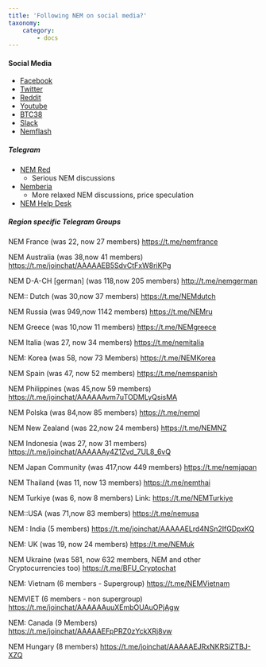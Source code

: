 ```yaml
---
title: 'Following NEM on social media?'
taxonomy:
    category:
        - docs
---
```


#### Social Media
* [Facebook](https://www.facebook.com/ourNEM)
* [Twitter](https://twitter.com/nemofficial)
* [Reddit](https://www.reddit.com/r/ournem)
* [Youtube](https://www.youtube.com/channel/UCkcbZePkFpr9UFQzhYX9Tfg)
* [BTC38](http://www.btc38.com/altcoin/xem/)
* [Slack](https://nemio.slack.com/)
* [Nemflash](https://nemflash.io/)

##### Telegram
* [NEM Red](https://t.me/nemred)
	* Serious NEM discussions
* [Nemberia](https://t.me/nemberia)
	* More relaxed NEM discussions, price speculation
* [NEM Help Desk](https://t.me/nemhelpdesk)

##### Region specific Telegram Groups
NEM France (was 22, now 27 members)
https://t.me/nemfrance

NEM Australia (was 38,now 41 members)
https://t.me/joinchat/AAAAAEB5SdvCtFxW8riKPg

NEM D-A-CH [german] (was 118,now 205 members)
http://t.me/nemgerman

NEM:: Dutch (was 30,now 37 members)
https://t.me/NEMdutch

NEM Russia (was 949,now 1142 members)
https://t.me/NEMru

NEM Greece (was 10,now 11 members)
https://t.me/NEMgreece

NEM Italia (was 27, now 34 members)
https://t.me/nemitalia

NEM: Korea (was 58, now 73 Members)
https://t.me/NEMKorea

NEM Spain (was 47, now 52 members)
https://t.me/nemspanish

NEM Philippines (was 45,now 59 members)
https://t.me/joinchat/AAAAAAvm7uTODMLyQsisMA

NEM Polska (was 84,now 85 members)
https://t.me/nempl

NEM New Zealand (was 22,now 24 members)
https://t.me/NEMNZ

NEM Indonesia (was 27, now 31 members)
https://t.me/joinchat/AAAAAAy4Z1Zvd_7UL8_6vQ

NEM Japan Community (was 417,now 449  members)
https://t.me/nemjapan

NEM Thailand (was 11,  now 13 members)
https://t.me/nemthai

NEM Turkiye (was 6, now 8 members)
Link: https://t.me/NEMTurkiye

NEM::USA (was 71,now 83 members)
https://t.me/nemusa

NEM : India (5 members)
https://t.me/joinchat/AAAAAELrd4NSn2IfGDpxKQ

NEM: UK (was 19, now 24 members)
https://t.me/NEMuk

NEM Ukraine (was 581, now 632 members, NEM and other Cryptocurrencies too)
https://t.me/BFU_Cryptochat

NEM: Vietnam (6 members - Supergroup)
https://t.me/NEMVietnam

NEMVIET (6 members - non supergroup)
https://t.me/joinchat/AAAAAAuuXEmbOUAuOPjAgw

NEM: Canada (9 Members)
https://t.me/joinchat/AAAAAEFpPRZ0zYckXRj8vw

NEM Hungary (8 members)
https://t.me/joinchat/AAAAAEJRxNKRSiZTBJ-XZQ

